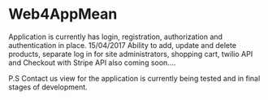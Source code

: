 # Web4AppMean

Application is currently has login, registration, authorization and authentication in place. 15/04/2017
Ability to add, update and delete products, separate log in for site administrators, shopping cart, twilio API and Checkout with Stripe API also coming soon....

P.S Contact us view for the application is currently being tested and in final stages of development.
